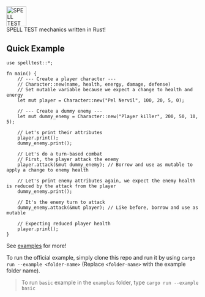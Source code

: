<img src="https://s3-ap-southeast-1.amazonaws.com/spelltest.com/assets/logo_new.svg" height="52px" alt="SPELL TEST logo">
<br>
SPELL TEST mechanics written in Rust!

## Quick Example
```
use spelltest::*;

fn main() {
    // --- Create a player character ---
    // Character::new(name, health, energy, damage, defense)
    // Set mutable variable because we expect a change to health and energy
    let mut player = Character::new("Pel Nervil", 100, 20, 5, 0);

    // --- Create a dummy enemy ---
    let mut dummy_enemy = Character::new("Player killer", 200, 50, 10, 5);

    // Let's print their attributes
    player.print();
    dummy_enemy.print();

    // Let's do a turn-based combat
    // First, the player attack the enemy
    player.attack(&mut dummy_enemy); // Borrow and use as mutable to apply a change to enemy health
    
    // Let's print enemy attributes again, we expect the enemy health is reduced by the attack from the player
    dummy_enemy.print();

    // It's the enemy turn to attack
    dummy_enemy.attack(&mut player); // Like before, borrow and use as mutable

    // Expecting reduced player health
    player.print();
}
```

See [examples](https://github.com/bidipeppercrap/spelltest.rs/tree/master/examples) for more!

To run the official example, simply clone this repo and run it by using `cargo run --example <folder-name>` (Replace `<folder-name>` with the example folder name).

> To run `basic` example in the `examples` folder, type `cargo run --example basic`